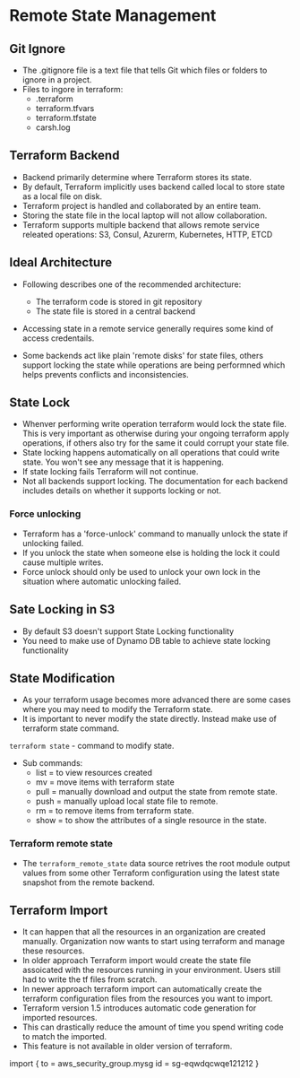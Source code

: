 # Remote State Management

## Git Ignore
- The .gitignore file is a text file that tells Git which files or folders to ignore in a project.
- Files to ingore in terraform:
    * .terraform
    * terraform.tfvars
    * terraform.tfstate
    * carsh.log

## Terraform Backend
- Backend primarily determine where Terraform stores its state.
- By default, Terraform implicitly uses backend called local to store state as a local file on disk.
- Terraform project is handled and collaborated by an entire team.
- Storing the state file in the local laptop will not allow collaboration.
- Terraform supports multiple backend that allows remote service releated operations:
    S3, Consul, Azurerm, Kubernetes, HTTP, ETCD

## Ideal Architecture 
- Following describes one of the recommended architecture:
    - The terraform code is stored in git repository
    - The state file is stored in a central backend

- Accessing state in a remote service generally requires some kind of access credentails.
- Some backends act like plain 'remote disks' for state files, others support locking the state while operations are being performned which helps prevents conflicts and inconsistencies.

## State Lock
- Whenver performing write operation terraform would lock the state file. This is very important as otherwise during your ongoing terraform apply operations, if others also try for the same it could corrupt your state file.
- State locking happens automatically on all operations that could write state. You won't see any message that it is happening.
- If state locking fails Terraform will not continue.
- Not all backends support locking. The documentation for each backend includes details on whether it supports locking or not.

### Force unlocking
- Terraform has a 'force-unlock' command to manually unlock the state if unlocking failed.
- If you unlock the state when someone else is holding the lock it could cause multiple writes.
- Force unlock should only be used to unlock your own lock in the situation where automatic unlocking failed.

## Sate Locking in S3
- By default S3 doesn't support State Locking functionality
- You need to make use of Dynamo DB table to achieve state locking functionality 

## State Modification
- As your terraform usage becomes more advanced there are some cases where you may need to modify the Terraform state.
- It is important to never modify the state directly. Instead make use of terraform state command.

```terraform state``` - command to modify state.
- Sub commands:
    * list = to view resources created
    * mv = move items with terraform state
    * pull = manually download and output the state from remote state.
    * push = manually upload local state file to remote.
    * rm = to remove items from terraform state.
    * show = to show the attributes of a single resource in the state.

### Terraform remote state
- The ```terraform_remote_state``` data source retrives the root module output values from some other Terraform configuration using the latest state snapshot from the remote backend.


## Terraform Import
- It can happen that all the resources in an organization are created manually. Organization now wants to start using terraform and manage these resources. 
- In older approach Terraform import would create the state file assoicated with the resources running in your environment. Users still had to write the tf files from scratch. 
- In newer approach terraform import can automatically create the terraform configuration files from the resources you want to import.
- Terraform version 1.5 introduces automatic code generation for imported resources. 
- This can drastically reduce the amount of time you spend writing code to match the imported. 
- This feature is not available in older version of terraform.

import {
    to = aws_security_group.mysg
    id = sg-eqwdqcwqe121212
}
